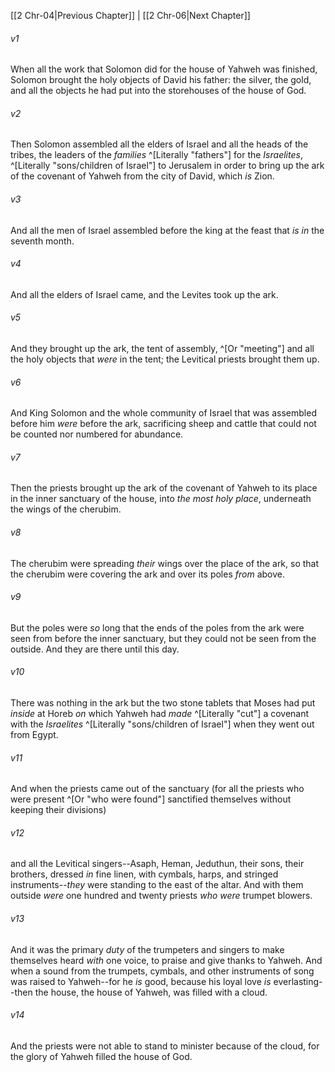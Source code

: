 ﻿---
aliases:
  - 2 Chronicles 5
---

[[2 Chr-04|Previous Chapter]] | [[2 Chr-06|Next Chapter]]

###### v1
When all the work that Solomon did for the house of Yahweh was finished, Solomon brought the holy objects of David his father: the silver, the gold, and all the objects he had put into the storehouses of the house of God.

###### v2
Then Solomon assembled all the elders of Israel and all the heads of the tribes, the leaders of the _families_ ^[Literally "fathers"] for the _Israelites_, ^[Literally "sons/children of Israel"] to Jerusalem in order to bring up the ark of the covenant of Yahweh from the city of David, which _is_ Zion.

###### v3
And all the men of Israel assembled before the king at the feast that _is in_ the seventh month.

###### v4
And all the elders of Israel came, and the Levites took up the ark.

###### v5
And they brought up the ark, the tent of assembly, ^[Or "meeting"] and all the holy objects that _were_ in the tent; the Levitical priests brought them up.

###### v6
And King Solomon and the whole community of Israel that was assembled before him _were_ before the ark, sacrificing sheep and cattle that could not be counted nor numbered for abundance.

###### v7
Then the priests brought up the ark of the covenant of Yahweh to its place in the inner sanctuary of the house, into _the most holy place_, underneath the wings of the cherubim.

###### v8
The cherubim were spreading _their_ wings over the place of the ark, so that the cherubim were covering the ark and over its poles _from_ above.

###### v9
But the poles were _so_ long that the ends of the poles from the ark were seen from before the inner sanctuary, but they could not be seen from the outside. And they are there until this day.

###### v10
There was nothing in the ark but the two stone tablets that Moses had put _inside_ at Horeb _on_ which Yahweh had _made_ ^[Literally "cut"] a covenant with the _Israelites_ ^[Literally "sons/children of Israel"] when they went out from Egypt.

###### v11
And when the priests came out of the sanctuary (for all the priests who were present ^[Or "who were found"] sanctified themselves without keeping their divisions)

###### v12
and all the Levitical singers--Asaph, Heman, Jeduthun, their sons, their brothers, dressed _in_ fine linen, with cymbals, harps, and stringed instruments--_they_ were standing to the east of the altar. And with them outside _were_ one hundred and twenty priests _who were_ trumpet blowers.

###### v13
And it was the primary _duty_ of the trumpeters and singers to make themselves heard _with_ one voice, to praise and give thanks to Yahweh. And when a sound from the trumpets, cymbals, and other instruments of song was raised to Yahweh--for he _is_ good, because his loyal love _is_ everlasting--then the house, the house of Yahweh, was filled with a cloud.

###### v14
And the priests were not able to stand to minister because of the cloud, for the glory of Yahweh filled the house of God.